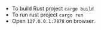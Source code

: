- To build Rust project `cargo build`
- To run rust project `cargo run`
- Open `127.0.0.1:7878` on browser.
